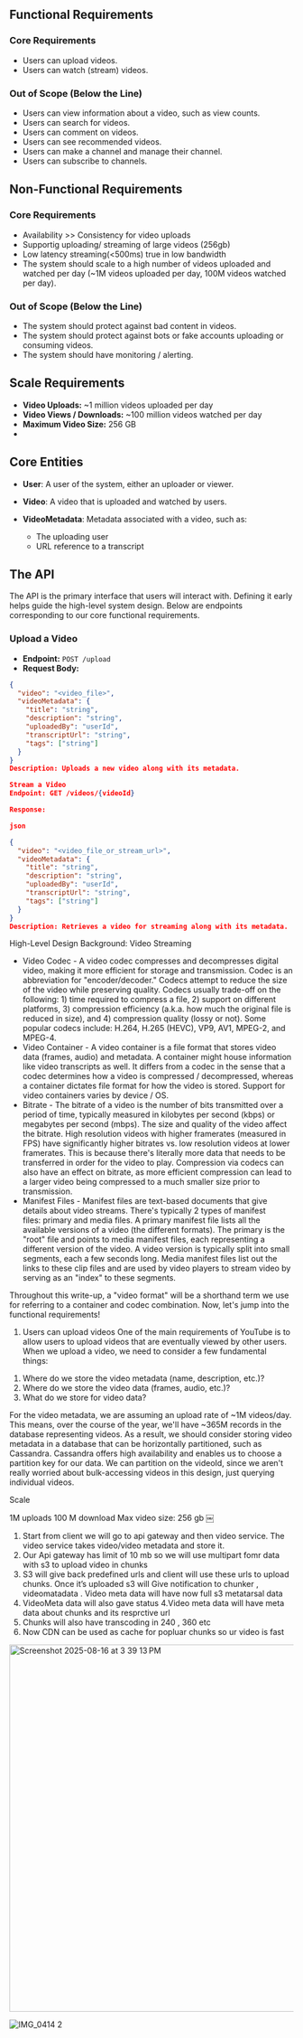 ## Functional Requirements

### Core Requirements
- Users can upload videos.
- Users can watch (stream) videos.

### Out of Scope (Below the Line)
- Users can view information about a video, such as view counts.
- Users can search for videos.
- Users can comment on videos.
- Users can see recommended videos.
- Users can make a channel and manage their channel.
- Users can subscribe to channels.

## Non-Functional Requirements

### Core Requirements
- Availability >> Consistency for video uploads
- Supportig uploading/ streaming of large videos (256gb)
- Low latency streaming(<500ms) true in low bandwidth
- The system should scale to a high number of videos uploaded and watched per day (~1M videos uploaded per day, 100M videos watched per day).


### Out of Scope (Below the Line)
- The system should protect against bad content in videos.
- The system should protect against bots or fake accounts uploading or consuming videos.
- The system should have monitoring / alerting.

## Scale Requirements

- **Video Uploads:** ~1 million videos uploaded per day  
- **Video Views / Downloads:** ~100 million videos watched per day  
- **Maximum Video Size:** 256 GB
- 
## Core Entities

- **User**: A user of the system, either an uploader or viewer.

- **Video**: A video that is uploaded and watched by users.

- **VideoMetadata**: Metadata associated with a video, such as:
  - The uploading user
  - URL reference to a transcript
 
## The API

The API is the primary interface that users will interact with. Defining it early helps guide the high-level system design. Below are endpoints corresponding to our core functional requirements.

### Upload a Video
- **Endpoint:** `POST /upload`
- **Request Body:**
```json
{
  "video": "<video_file>",
  "videoMetadata": {
    "title": "string",
    "description": "string",
    "uploadedBy": "userId",
    "transcriptUrl": "string",
    "tags": ["string"]
  }
}
Description: Uploads a new video along with its metadata.

Stream a Video
Endpoint: GET /videos/{videoId}

Response:

json

{
  "video": "<video_file_or_stream_url>",
  "videoMetadata": {
    "title": "string",
    "description": "string",
    "uploadedBy": "userId",
    "transcriptUrl": "string",
    "tags": ["string"]
  }
}
Description: Retrieves a video for streaming along with its metadata.


```
High-Level Design
Background: Video Streaming

* Video Codec - A video codec compresses and decompresses digital video, making it more efficient for storage and transmission. Codec is an abbreviation for "encoder/decoder." Codecs attempt to reduce the size of the video while preserving quality. Codecs usually trade-off on the following: 1) time required to compress a file, 2) support on different platforms, 3) compression efficiency (a.k.a. how much the original file is reduced in size), and 4) compression quality (lossy or not). Some popular codecs include: H.264, H.265 (HEVC), VP9, AV1, MPEG-2, and MPEG-4.
* Video Container - A video container is a file format that stores video data (frames, audio) and metadata. A container might house information like video transcripts as well. It differs from a codec in the sense that a codec determines how a video is compressed / decompressed, whereas a container dictates file format for how the video is stored. Support for video containers varies by device / OS.
* Bitrate - The bitrate of a video is the number of bits transmitted over a period of time, typically measured in kilobytes per second (kbps) or megabytes per second (mbps). The size and quality of the video affect the bitrate. High resolution videos with higher framerates (measured in FPS) have significantly higher bitrates vs. low resolution videos at lower framerates. This is because there's literally more data that needs to be transferred in order for the video to play. Compression via codecs can also have an effect on bitrate, as more efficient compression can lead to a larger video being compressed to a much smaller size prior to transmission.
* Manifest Files - Manifest files are text-based documents that give details about video streams. There's typically 2 types of manifest files: primary and media files. A primary manifest file lists all the available versions of a video (the different formats). The primary is the "root" file and points to media manifest files, each representing a different version of the video. A video version is typically split into small segments, each a few seconds long. Media manifest files list out the links to these clip files and are used by video players to stream video by serving as an "index" to these segments.

Throughout this write-up, a "video format" will be a shorthand term we use for referring to a container and codec combination. Now, let's jump into the functional requirements!

1) Users can upload videos
One of the main requirements of YouTube is to allow users to upload videos that are eventually viewed by other users. When we upload a video, we need to consider a few fundamental things:
1. Where do we store the video metadata (name, description, etc.)?
2. Where do we store the video data (frames, audio, etc.)?
3. What do we store for video data?


For the video metadata, we are assuming an upload rate of ~1M videos/day. This means, over the course of the year, we'll have ~365M records in the database representing videos. As a result, we should consider storing video metadata in a database that can be horizontally partitioned, such as Cassandra. Cassandra offers high availability and enables us to choose a partition key for our data. We can partition on the videoId, since we aren't really worried about bulk-accessing videos in this design, just querying individual videos.


Scale 

1M uploads
100 M download
Max video size: 256 gb
￼



1. Start from client we will go to api gateway and then video service. The video service takes video/video metadata and store it.
2. Our Api gateway has limit of 10 mb so we will use multipart fomr data with s3 to upload video in chunks
3. S3 will give back predefined urls and client will use these urls to upload chunks. Once it’s uploaded s3 will Give notification to chunker , videomatadata . Video meta data will have now full s3 metatarsal data
4. VideoMeta data will also gave status
4.Video meta data will have meta data about chunks and its resprctive url
5. Chunks will also have transcoding in 240 , 360 etc
6. Now CDN can be used as cache for popluar chunks so ur video is fast


<img width="1469" height="650" alt="Screenshot 2025-08-16 at 3 39 13 PM" src="https://github.com/user-attachments/assets/49bf35a5-b5b5-403c-8a52-9a6bc371a6e7" />

![IMG_0414 2](https://github.com/user-attachments/assets/cdfb32bb-f97e-4f4c-aa9b-0139a76109c5)

